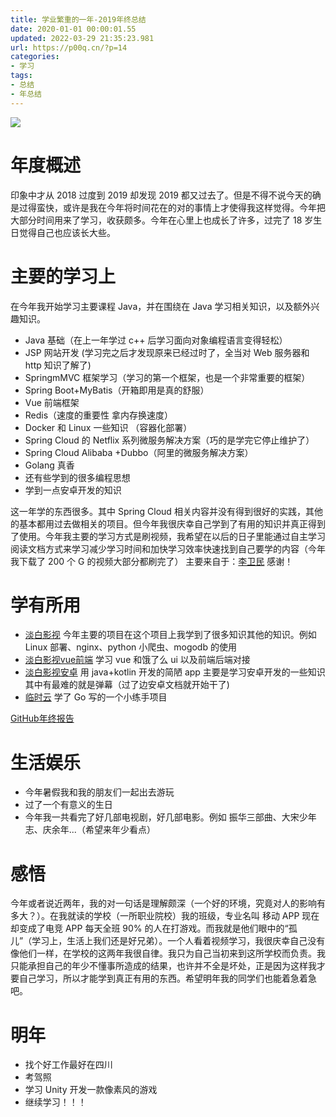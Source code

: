 ```yaml
---
title: 学业繁重的一年-2019年终总结
date: 2020-01-01 00:00:01.55
updated: 2022-03-29 21:35:23.981
url: https://p00q.cn/?p=14
categories: 
- 学习
tags: 
- 总结
- 年总结
---
```


![](https://img.hacpai.com/bing/20191014.jpg?imageView2/1/w/960/h/540/interlace/1/q/100)

# 年度概述

印象中才从 2018 过度到 2019 却发现 2019 都又过去了。但是不得不说今天的确是过得蛮快，或许是我在今年将时间花在的对的事情上才使得我这样觉得。今年把大部分时间用来了学习，收获颇多。今年在心里上也成长了许多，过完了 18 岁生日觉得自己也应该长大些。

# 主要的学习上

在今年我开始学习主要课程 Java，并在围绕在 Java 学习相关知识，以及额外兴趣知识。

- Java 基础（在上一年学过 c++ 后学习面向对象编程语言变得轻松）
- JSP 网站开发 (学习完之后才发现原来已经过时了，全当对 Web 服务器和 http 知识了解了)
- SpringmMVC 框架学习（学习的第一个框架，也是一个非常重要的框架）
- Spring Boot+MyBatis（开箱即用是真的舒服）
- Vue 前端框架
- Redis（速度的重要性 拿内存换速度）
- Docker 和 Linux 一些知识 （容器化部署）
- Spring Cloud 的 Netflix 系列微服务解决方案（巧的是学完它停止维护了）
- Spring Cloud Alibaba +Dubbo（阿里的微服务解决方案）
- Golang 真香
- 还有些学到的很多编程思想
- 学到一点安卓开发的知识

这一年学的东西很多。其中 Spring Cloud 相关内容并没有得到很好的实践，其他的基本都用过去做相关的项目。但今年我很庆幸自己学到了有用的知识并真正得到了使用。今年我主要的学习方式是刷视频，我希望在以后的日子里能通过自主学习阅读文档方式来学习减少学习时间和加快学习效率快速找到自己要学的内容（今年我下载了 200 个 G 的视频大部分都刷完了）
主要来自于：[李卫民](https://www.funtl.com/) 感谢！

# 学有所用

- [淡白影视](https://github.com/Programming-With-Love/dbys) 今年主要的项目在这个项目上我学到了很多知识其他的知识。例如 Linux 部署、nginx、python 小爬虫、mogodb 的使用
- [淡白影视vue前端](https://github.com/danbai225/dbyswebapp) 学习 vue 和饿了么 ui 以及前端后端对接
- [淡白影视安卓](https://github.com/danbai225/dbysapp) 用 java+kotlin 开发的简陋 app 主要是学习安卓开发的一些知识 其中有最难的就是弹幕（过了边安卓文档就开始干了)
- [临时云](https://github.com/danbai225/tempyun) 学了 Go 写的一个小练手项目

[GitHub年终报告](https://githubreport.mdnice.com/?username=danbai225)

# 生活娱乐

- 今年暑假我和我的朋友们一起出去游玩
- 过了一个有意义的生日
- 今年我一共看完了好几部电视剧，好几部电影。例如 振华三部曲、大宋少年志、庆余年...（希望来年少看点）

# 感悟

今年或者说近两年，我的对一句话是理解颇深（一个好的环境，究竟对人的影响有多大？）。在我就读的学校（一所职业院校）我的班级，专业名叫 移动 APP 现在却变成了电竞 APP 每天全班 90% 的人在打游戏。而我就是他们眼中的“孤儿”（学习上，生活上我们还是好兄弟）。一个人看着视频学习，我很庆幸自己没有像他们一样，在学校的这两年我很自律。我只为自己当初来到这所学校而负责。我只能承担自己的年少不懂事所造成的结果，也许并不全是坏处，正是因为这样我才要自己学习，所以才能学到真正有用的东西。希望明年我的同学们也能着急着急吧。

# 明年

- 找个好工作最好在四川
- 考驾照
- 学习 Unity 开发一款像素风的游戏
- 继续学习！！！
